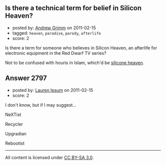 ## Is there a technical term for belief in Silicon Heaven?

- posted by: [Andrew Grimm](https://stackexchange.com/users/-1/270-andrew-grimm) on 2011-02-15
- tagged: `heaven`, `paradise`, `parody`, `afterlife`
- score: 2

Is there a term for someone who believes in Silicon Heaven, an afterlife for electronic equipment in the Red Dwarf TV series?

Not to be confused with houris in Islam, which'd be [silicone heaven][1].


  [1]: http://atheism.stackexchange.com/questions/2682/what-are-debate-points-that-can-be-used-to-debunk-the-72-virgins-argument


## Answer 2797

- posted by: [Lauren Ipsum](https://stackexchange.com/users/-1/71-lauren-ipsum) on 2011-02-15
- score: 2

I don't know, but if I may suggest...

NeXTist

Recycler

Upgradian

Rebootist





---

All content is licensed under [CC BY-SA 3.0](https://creativecommons.org/licenses/by-sa/3.0/).
